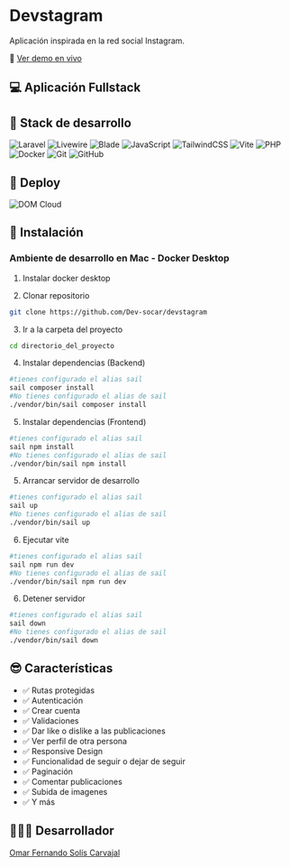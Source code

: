 # Devstagram

Aplicación inspirada en la red social Instagram.

🔗 [Ver demo en vivo](https://devomar-devstagram.mnz.dom.my.id)  

## 💻 Aplicación Fullstack

## 🧰 Stack de desarrollo
![Laravel](https://img.shields.io/badge/Laravel-FF2D20?style=for-the-badge&logo=laravel&logoColor=white)
![Livewire](https://img.shields.io/badge/Livewire-4E4E4E?style=for-the-badge&logo=laravel&logoColor=white)
![Blade](https://img.shields.io/badge/Blade%20Template-FF2D20?style=for-the-badge&logo=laravel&logoColor=white)
![JavaScript](https://img.shields.io/badge/JavaScript-F7DF1E?style=for-the-badge&logo=javascript&logoColor=black)
![TailwindCSS](https://img.shields.io/badge/TailwindCSS-06B6D4?style=for-the-badge&logo=tailwindcss&logoColor=white)
![Vite](https://img.shields.io/badge/Vite-646CFF?style=for-the-badge&logo=vite&logoColor=white)
![PHP](https://img.shields.io/badge/PHP-777BB4?style=for-the-badge&logo=php&logoColor=white)
![Docker](https://img.shields.io/badge/Docker-2496ED?style=for-the-badge&logo=docker&logoColor=white)
![Git](https://img.shields.io/badge/Git-F05032?style=for-the-badge&logo=git&logoColor=white)
![GitHub](https://img.shields.io/badge/GitHub-181717?style=for-the-badge&logo=github&logoColor=white)




## 🚀 Deploy
![DOM Cloud](https://img.shields.io/badge/DOM%20Cloud-0052CC?style=for-the-badge&logo=cloudflare&logoColor=white)

##  📲 Instalación

### Ambiente de desarrollo en Mac - Docker Desktop

1. Instalar docker desktop

2. Clonar repositorio
```bash
git clone https://github.com/Dev-socar/devstagram
```
3. Ir a la carpeta del proyecto
```bash
cd directorio_del_proyecto
```
4. Instalar dependencias (Backend)
```bash
#tienes configurado el alias sail
sail composer install
#No tienes configurado el alias de sail
./vendor/bin/sail composer install
```
5. Instalar dependencias (Frontend)
```bash
#tienes configurado el alias sail
sail npm install
#No tienes configurado el alias de sail
./vendor/bin/sail npm install
```
5. Arrancar servidor de desarrollo
```bash
#tienes configurado el alias sail
sail up
#No tienes configurado el alias de sail
./vendor/bin/sail up
```
6. Ejecutar vite
```bash
#tienes configurado el alias sail
sail npm run dev
#No tienes configurado el alias de sail
./vendor/bin/sail npm run dev
```
6. Detener servidor
```bash
#tienes configurado el alias sail
sail down
#No tienes configurado el alias de sail
./vendor/bin/sail down
```


## 😎 Características

- ✅ Rutas protegidas  
- ✅ Autenticación  
- ✅ Crear cuenta
- ✅ Validaciones
- ✅ Dar like o dislike a las publicaciones
- ✅ Ver perfil de otra persona
- ✅ Responsive Design
- ✅ Funcionalidad de seguir o dejar de seguir
- ✅ Paginación  
- ✅ Comentar publicaciones
- ✅ Subida de imagenes
- ✅ Y más

## 🧑🏽‍💻 Desarrollador

[Omar Fernando Solís Carvajal](https://portfolio-omar-solis.vercel.app/)
